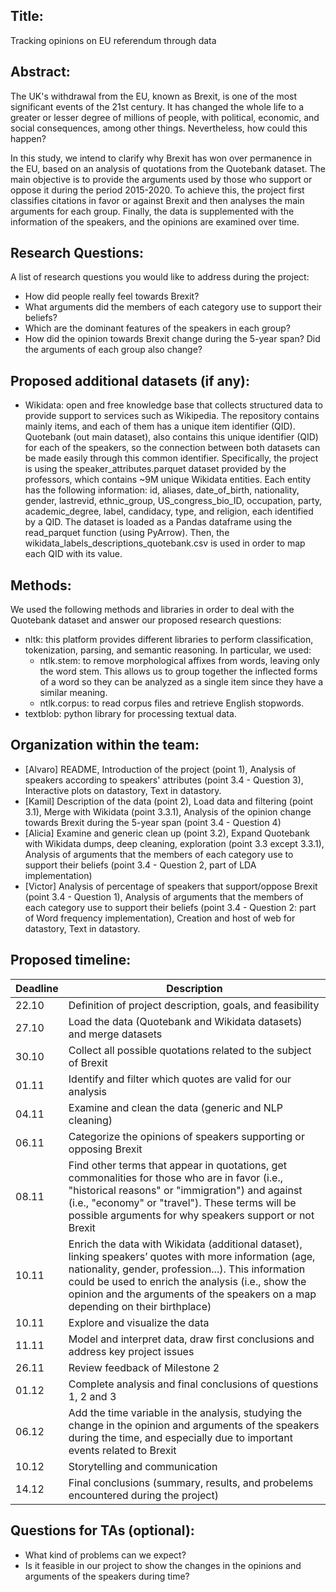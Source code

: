 ## Title:
Tracking opinions on EU referendum through data

## Abstract:
The UK's withdrawal from the EU, known as Brexit, is one of the most significant events of the 21st century. It has changed the whole life to a greater or lesser degree of millions of people, with political, economic, and social consequences, among other things. Nevertheless, how could this happen?

In this study, we intend to clarify why Brexit has won over permanence in the EU, based on an analysis of quotations from the Quotebank dataset. The main objective is to provide the arguments used by those who support or oppose it during the period 2015-2020. To achieve this, the project first classifies citations in favor or against Brexit and then analyses the main arguments for each group. Finally, the data is supplemented with the information of the speakers, and the opinions are examined over time.

## Research Questions:
A list of research questions you would like to address during the project:
- How did people really feel towards Brexit?
- What arguments did the members of each category use to support their beliefs?
- Which are the dominant features of the speakers in each group?
- How did the opinion towards Brexit change during the 5-year span? Did the arguments of each group also change?

## Proposed additional datasets (if any):
- Wikidata: open and free knowledge base that collects structured data to provide support to services such as Wikipedia. The repository contains mainly items, and each of them has a unique item identifier (QID). Quotebank (out main dataset), also contains this unique identifier (QID) for each of the speakers, so the connection between both datasets can be made easily through this common identifier. Specifically, the project is using the speaker_attributes.parquet dataset provided by the professors, which contains ~9M unique Wikidata entities. Each entity has the following information: id, aliases, date_of_birth, nationality, gender, lastrevid, ethnic_group, US_congress_bio_ID, occupation, party, academic_degree, label, candidacy, type, and religion, each identified by a QID. The dataset is loaded as a Pandas dataframe using the read_parquet function (using PyArrow). Then, the wikidata_labels_descriptions_quotebank.csv is used in order to map each QID with its value.

## Methods:
We used the following methods and libraries in order to deal with the Quotebank dataset and answer our proposed research questions:
- nltk: this platform provides different libraries to perform classification, tokenization, parsing, and semantic reasoning. In particular, we used:
  - ntlk.stem: to remove morphological affixes from words, leaving only the word stem. This allows us to group together the inflected forms of a word so they can be analyzed as a single item since they have a similar meaning. 
  - ntlk.corpus: to read corpus files and retrieve English stopwords. 
- textblob: python library for processing textual data.

## Organization within the team:
- [Alvaro] README, Introduction of the project (point 1), Analysis of speakers according to speakers' attributes (point 3.4 - Question 3), Interactive plots on datastory, Text in datastory.
- [Kamil] Description of the data (point 2), Load data and filtering (point 3.1), Merge with Wikidata (point 3.3.1), Analysis of the opinion change towards Brexit  during the 5-year span (point 3.4 - Question 4)
- [Alicia] Examine and generic clean up (point 3.2), Expand Quotebank with Wikidata dumps, deep cleaning, exploration (point 3.3 except 3.3.1), Analysis of arguments that the members of each category use to support their beliefs (point 3.4 - Question 2, part of LDA implementation)
- [Victor] Analysis of percentage of speakers that support/oppose Brexit (point 3.4 - Question 1), Analysis of arguments that the members of each category use to support their beliefs (point 3.4 - Question 2: part of Word frequency implementation), Creation and host of web for datastory, Text in datastory.

## Proposed timeline:
| Deadline | Description |
| ------------- | ------------- |
| 22.10  | Definition of project description, goals, and feasibility  |
| 27.10  | Load the data (Quotebank and Wikidata datasets) and merge datasets  |
| 30.10  | Collect all possible quotations related to the subject of Brexit  |
| 01.11  | Identify and filter which quotes are valid for our analysis  |
| 04.11  | Examine and clean the data (generic and NLP cleaning)  |
| 06.11  | Categorize the opinions of speakers supporting or opposing Brexit  |
| 08.11  | Find other terms that appear in quotations, get commonalities for those who are in favor (i.e., "historical reasons" or "immigration") and against (i.e., "economy" or "travel"). These terms will be possible arguments for why speakers support or not Brexit  |
| 10.11  | Enrich the data with Wikidata (additional dataset), linking speakers’ quotes with more information (age, nationality, gender, profession...). This information could be used to enrich the analysis (i.e., show the opinion and the arguments of the speakers on a map depending on their birthplace)  |
| 10.11  | Explore and visualize the data  |
| 11.11  | Model and interpret data, draw first conclusions and address key project issues  |
| 26.11  | Review feedback of Milestone 2  |
| 01.12  | Complete analysis and final conclusions of questions 1, 2 and 3 |
| 06.12  | Add the time variable in the analysis, studying the change in the opinion and arguments of the speakers during the time, and especially due to important events related to Brexit  |
| 10.12  | Storytelling and communication  |
| 14.12  | Final conclusions (summary, results, and probelems encountered during the project)  |

## Questions for TAs (optional):
- What kind of problems can we expect?
- Is it feasible in our project to show the changes in the opinions and arguments of the speakers during time?
